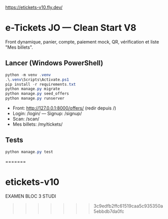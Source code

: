 https://etickets-v10.fly.dev/
# e-Tickets JO — Clean Start V8

Front dynamique, panier, compte, paiement mock, QR, vérification et liste "Mes billets".

## Lancer (Windows PowerShell)
```powershell
python -m venv .venv
.\.venv\Scripts\Activate.ps1
pip install -r requirements.txt
python manage.py migrate
python manage.py seed_offers
python manage.py runserver
```
- Front: http://127.0.0.1:8000/offers/ (redir depuis /)
- Login: /login/ — Signup: /signup/
- Scan: /scan/
- Mes billets: /my/tickets/

## Tests
```powershell
python manage.py test
```
=======
# etickets-v10
EXAMEN BLOC 3 STUDI
>>>>>>> 3c9edfb2ffc61519caa5c935350a5ebbdb7da0fc
